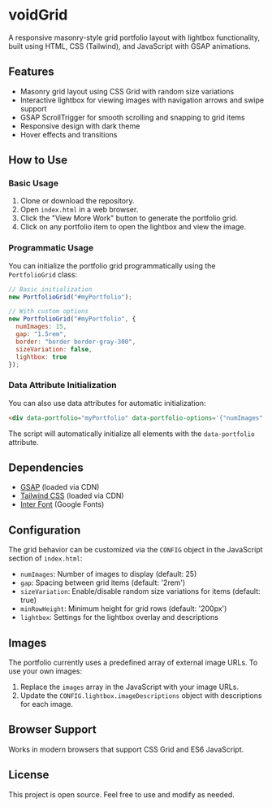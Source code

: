 # voidGrid

A responsive masonry-style grid portfolio layout with lightbox functionality, built using HTML, CSS (Tailwind), and JavaScript with GSAP animations.

## Features

- Masonry grid layout using CSS Grid with random size variations
- Interactive lightbox for viewing images with navigation arrows and swipe support
- GSAP ScrollTrigger for smooth scrolling and snapping to grid items
- Responsive design with dark theme
- Hover effects and transitions

## How to Use

### Basic Usage

1. Clone or download the repository.
2. Open `index.html` in a web browser.
3. Click the "View More Work" button to generate the portfolio grid.
4. Click on any portfolio item to open the lightbox and view the image.

### Programmatic Usage

You can initialize the portfolio grid programmatically using the `PortfolioGrid` class:

```javascript
// Basic initialization
new PortfolioGrid("#myPortfolio");

// With custom options
new PortfolioGrid("#myPortfolio", {
  numImages: 15,
  gap: "1.5rem",
  border: "border border-gray-300",
  sizeVariation: false,
  lightbox: true
});
```

### Data Attribute Initialization

You can also use data attributes for automatic initialization:

```html
<div data-portfolio="myPortfolio" data-portfolio-options='{"numImages": 10}'></div>
```

The script will automatically initialize all elements with the `data-portfolio` attribute.

## Dependencies

- [GSAP](https://greensock.com/gsap/) (loaded via CDN)
- [Tailwind CSS](https://tailwindcss.com/) (loaded via CDN)
- [Inter Font](https://fonts.google.com/specimen/Inter) (Google Fonts)

## Configuration

The grid behavior can be customized via the `CONFIG` object in the JavaScript section of `index.html`:

- `numImages`: Number of images to display (default: 25)
- `gap`: Spacing between grid items (default: '2rem')
- `sizeVariation`: Enable/disable random size variations for items (default: true)
- `minRowHeight`: Minimum height for grid rows (default: '200px')
- `lightbox`: Settings for the lightbox overlay and descriptions

## Images

The portfolio currently uses a predefined array of external image URLs. To use your own images:

1. Replace the `images` array in the JavaScript with your image URLs.
2. Update the `CONFIG.lightbox.imageDescriptions` object with descriptions for each image.

## Browser Support

Works in modern browsers that support CSS Grid and ES6 JavaScript.

## License

This project is open source. Feel free to use and modify as needed.